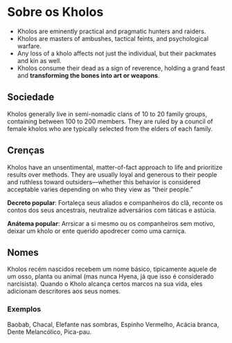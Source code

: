 # Sobre os Kholos

- Kholos are eminently practical and pragmatic hunters and raiders.
- Kholos are masters of ambushes, tactical feints, and psychological warfare.
- Any loss of a kholo affects not just the individual, but their packmates and kin as well.
- Kholos consume their dead as a sign of reverence, holding a grand feast and **transforming the bones into art or weapons**.

## Sociedade

Kholos generally live in semi-nomadic clans of 10 to 20 family groups, containing between 100 to 200 members. They are ruled by a council of female kholos who are typically selected from the elders of each family.

## Crenças

Kholos have an unsentimental, matter-of-fact approach to life and prioritize results over methods. They are usually loyal and generous to their people and ruthless toward outsiders—whether this behavior is considered acceptable varies depending on who they view as “their people.”

**Decreto popular**: Fortaleça seus aliados e companheiros do clã, reconte os contos dos seus ancestrais, neutralize adversários com táticas e astúcia.

**Anátema popular**: Arrsicar a si mesmo ou os companheiros sem motivo, deixar um kholo or ente querido apodrecer como uma carniça.

## Nomes

Kholos recém nascidos recebem um nome básico, tipicamente aquele de um osso, planta ou animal (mas nunca Hyena, já que isso é considerado narcisista). Quando o Kholo alcança certos marcos na sua vida, eles adicionam descritores aos seus nomes.

### Exemplos

Baobab, Chacal, Elefante nas sombras, Espinho Vermelho, Acácia branca, Dente Melancólico, Pica-pau.

